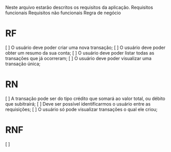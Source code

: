 Neste arquivo estarão descritos os requisitos da aplicação.
Requisitos funcionais
Requisitos não funcionais
Regra de negócio

# RF

[ ] O usuário deve poder criar uma nova transação;
[ ] O usuário deve poder obter um resumo da sua conta;
[ ] O usuário deve poder listar todas as transações que já ocorreram;
[ ] O usuário deve poder visualizar uma transação única;


# RN

[ ] A transação pode ser do tipo crédito que somará ao valor total, ou débito que subitrairá;
[ ] Deve ser possível identificarmos o usuário entre as requisições;
[ ] O usuário só pode visualizar transações o qual ele criou;

# RNF

[ ]